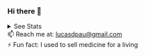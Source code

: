 ### Hi there 👋

<details>
  <summary>See Stats</summary>
<img align="center" height="150px" src="https://github-readme-stats.vercel.app/api?username=lucasdpau&show_icons=true&count_private=true&hide=stars,contribs&theme=cobalt" alt="Lucas Github Commit Stats"/>
<!-- <img align="center" height="150px" src="https://github-readme-stats-seven-blue-35.vercel.app/api/top-langs?username=lucasdpau&langs_count=11&exclude_repo=nand2tetris-notes,first-contributions,CS50Coursework,python&theme=cobalt&layout=compact" alt="Lucas Github Language Stats"/> -->
</details>
📫 Reach me at: <a href='mailto:lucasdpau@gmail.com'>lucasdpau@gmail.com</a> 
<br>
⚡ Fun fact: I used to sell medicine for a living
<!--
**lucasdpau/lucasdpau** is a ✨ _special_ ✨ repository because its `README.md` (this file) appears on your GitHub profile.

Here are some ideas to get you started:


- 🔭 I’m currently working on ...
- 🌱 I’m currently learning ...


!! hide repos i didn't code so that it doesnt show me as a hack and assembly expert!

-->
